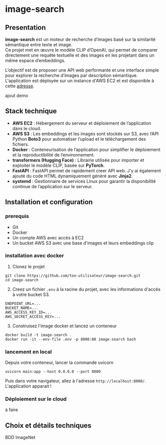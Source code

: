 # image-search

## Presentation

**image-search** est un moteur de recherche d’images basé sur la similarité sémantique entre texte et image.  
Ce projet met en œuvre le modèle CLIP d’OpenAI, qui permet de comparer directement une requête textuelle et des images en les projetant dans un même espace d’embeddings.

L’objectif est de proposer une API web performante et une interface simple pour explorer la recherche d’images par description sémantique. L'application est déployée sur un instance d'AWS EC2 et est disponible à cette [adresse](http://16.171.6.178:8000/).

ajout demo

## Stack technique

- **AWS EC2** : Hébergement du serveur et déploiement de l’application dans le cloud.
- **AWS S3** : Les embeddings et les images sont stockés sur S3, avec l’API Python **Boto3** pour automatiser l’upload et le téléchargement des fichiers.
- **Docker** : Conteneurisation de l’application pour simplifier le déploiement et la reproductibilité de l’environnement.
- **transformers (Hugging Face)** : Librairie utilisée pour importer et exploiter le modèle CLIP, basée sur **PyTorch**.
- **FastAPI** : FastAPI permet de rapidement creer API web. J'y ai également ajouté du code HTML dynamiquement généré avec **Jinja2**.
- **systemd** : Gestionnaire de services Linux pour garantir la disponibilité continue de l’application sur le serveur.

## Installation et configuration

### prerequis

- Git
- Docker
- Un compte AWS avec accès à EC2
- Un bucket AWS S3 avec une base d'images et leurs embeddings clip

### installation avec docker

1. Clonez le projet

```shell
git clone https://github.com/ton-utilisateur/image-search.git
cd image-search
```

2. Creez un fichier `.env` à la racine du projet, avec les informations d'accès à votre bucket S3.

```shell
ENDPOINT_URL=...
BUCKET_NAME=...
AWS_ACCESS_KEY_ID=...
AWS_SECRET_ACCESS_KEY=...
```

3. Construisez l'image docker et lancez un conteneur

```shell
docker build -t image-search .
docker run -it --env-file .env -p 8000:80 image-search bash
```

### lancement en local

Depuis votre conteneur, lancer la commande uvicorn

```shell
uvicorn main:app --host 0.0.0.0 --port 8000
```

Puis dans votre navigateur, allez à l'adresse `http://localhost:8000/`. L'application apparait !

### Déploiement sur le cloud

à faire

## Choix et détails techniques

BDD ImageNet
